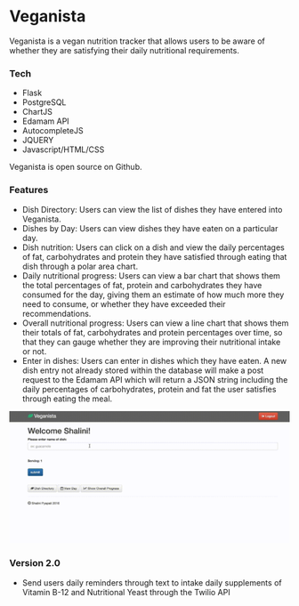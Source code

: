 # Veganista

Veganista is a vegan nutrition tracker that allows users to be aware of whether they are satisfying their daily nutritional requirements. 

### Tech

* Flask 
* PostgreSQL 
* ChartJS 
* Edamam API 
* AutocompleteJS  
* JQUERY 
* Javascript/HTML/CSS

Veganista is open source on Github.

### Features

* Dish Directory: Users can view the list of dishes they have entered into Veganista. 
* Dishes by Day: Users can view dishes they have eaten on a particular day. 
* Dish nutrition: Users can click on a dish and view the daily percentages of fat, carbohydrates and protein they have satisfied through eating that dish through a polar area chart. 
* Daily nutritional progress: Users can view a bar chart that shows them the total percentages of fat, protein and carbohydrates they have consumed for the day, giving them an estimate of how much more they need to consume, or whether they have exceeded their recommendations. 
* Overall nutritional progress: Users can view a line chart that shows them their totals of fat, carbohydrates and protein percentages over time, so that they can gauge whether they are improving their nutritional intake or not. 
* Enter in dishes: Users can enter in dishes which they have eaten. A new dish entry not already stored within the database will make a post request to the Edamam API which will return a JSON string including the daily percentages of carbohydrates, protein and fat the user satisfies through eating the meal.
<img src="/search.gif" alt="search">


### Version 2.0
* Send users daily reminders through text to intake daily supplements of Vitamin B-12 and Nutritional Yeast through the Twilio API 
